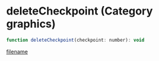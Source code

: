 # deleteCheckpoint (Category graphics)

```js
function deleteCheckpoint(checkpoint: number): void
```

[filename](deleteCheckpoint_m.md ':include')